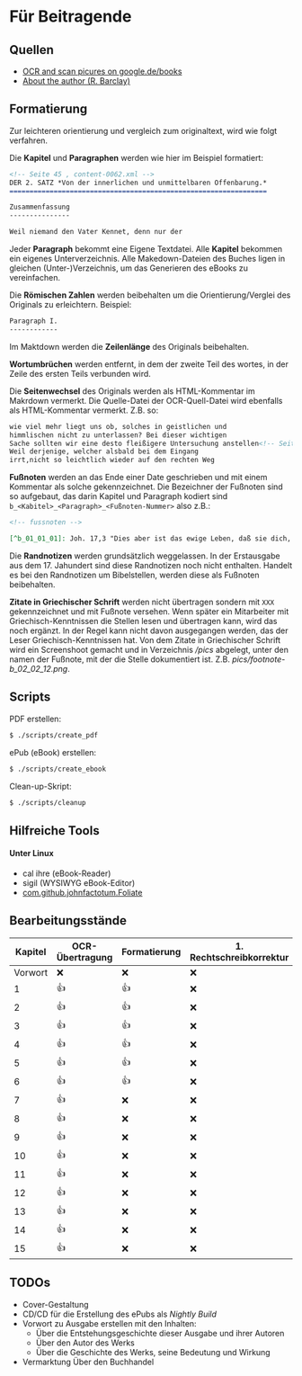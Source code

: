
Für Beitragende
===============

Quellen
-------

* [OCR and scan picures on google.de/books ](https://www.google.de/books/edition/Robert_Barclay_s_Apologie_oder_Vertheidi/hb5jAAAAcAAJ?hl=de&gbpv=0&kptab=overview)
* [About the author (R. Barclay)](https://de.wikipedia.org/wiki/Robert_Barclay_(Qu%C3%A4ker))

Formatierung
------------

Zur leichteren orientierung und vergleich zum originaltext, wird wie folgt verfahren.

Die **Kapitel** und **Paragraphen** werden wie hier im Beispiel formatiert:

```markdown
<!-- Seite 45 , content-0062.xml -->
DER 2. SATZ *Von der innerlichen und unmittelbaren Offenbarung.*
================================================================

Zusammenfassung
---------------

Weil niemand den Vater Kennet, denn nur der
```

Jeder **Paragraph** bekommt eine Eigene Textdatei. Alle **Kapitel** bekommen
ein eigenes Unterverzeichnis. Alle Makedown-Dateien des Buches ligen in
gleichen (Unter-)Verzeichnis, um das Generieren des eBooks zu vereinfachen.

Die **Römischen Zahlen** werden beibehalten um die Orientierung/Verglei des
Originals zu erleichtern. Beispiel:

```markdown
Paragraph I.
------------
```

Im Maktdown werden die **Zeilenlänge** des Originals beibehalten.

**Wortumbrüchen** werden entfernt, in dem der zweite Teil des wortes, in der Zeile
des ersten Teils verbunden wird.

Die **Seitenwechsel** des Originals werden als HTML-Kommentar
im Makrdown vermerkt. Die Quelle-Datei der OCR-Quell-Datei wird ebenfalls als
HTML-Kommentar vermerkt. Z.B. so:

```markdown
wie viel mehr liegt uns ob, solches in geistlichen und
himmlischen nicht zu unterlassen? Bei dieser wichtigen
Sache sollten wir eine desto fleißigere Untersuchung anstellen<!-- Seite 42 -->
Weil derjenige, welcher alsbald bei dem Eingang
irrt,nicht so leichtlich wieder auf den rechten Weg
```

**Fußnoten** werden an das Ende einer Date geschrieben und mit einem
Kommentar als solche gekennzeichnet. Die Bezeichner der Fußnoten sind so
aufgebaut, das darin Kapitel und Paragraph kodiert sind
`b_<Kabitel>_<Paragraph>_<Fußnoten-Nummer>` also z.B.:

```markdown
<!-- fussnoten -->

[^b_01_01_01]: Joh. 17,3 "Dies aber ist das ewige Leben, daß sie dich, den allein wahren Gott, und den du gesandt hast, Jesus Christus, erkennen."
```

Die **Randnotizen** werden grundsätzlich weggelassen. In der Erstausgabe aus
dem 17. Jahundert sind diese Randnotizen noch nicht enthalten. Handelt es bei
den Randnotizen um Bibelstellen, werden diese als Fußnoten beibehalten.

**Zitate in Griechischer Schrift** werden nicht übertragen sondern mit `XXX`
gekennzeichnet und mit Fußnote versehen. Wenn später ein Mitarbeiter mit
Griechisch-Kenntnissen die Stellen lesen und übertragen kann, wird das noch
ergänzt. In der Regel kann nicht davon ausgegangen werden, das der Leser
Griechisch-Kenntnissen hat. Von dem Zitate in Griechischer Schrift wird
ein Screenshoot gemacht und in Verzeichnis */pics* abgelegt, unter den namen
der Fußnote, mit der die Stelle dokumentiert ist. Z.B. *pics/footnote-b_02_02_12.png*.


Scripts
-------

PDF erstellen:

```bash
$ ./scripts/create_pdf
```

ePub (eBook) erstellen:

```bash
$ ./scripts/create_ebook
```

Clean-up-Skript:

```bash
$ ./scripts/cleanup
```

Hilfreiche Tools
----------------

#### Unter Linux ####

- cal ihre (eBook-Reader)
- sigil (WYSIWYG eBook-Editor)
- [com.github.johnfactotum.Foliate](https://github.com/johnfactotum/foliate)


Bearbeitungsstände
------------------

| Kapitel | OCR-Übertragung | Formatierung | 1. Rechtschreibkorrektur | 2. Recht.korr. |
|---------|-----------------|--------------|--------------------------|----------------|
| Vorwort | :x:             | :x:          | :x:                      | :x:            |
| 1       | :+1:            | :+1:         | :x:                      | :x:            |
| 2       | :+1:            | :+1:         | :x:                      | :x:            |
| 3       | :+1:            | :+1:         | :x:                      | :x:            |
| 4       | :+1:            | :+1:         | :x:                      | :x:            |
| 5       | :+1:            | :+1:         | :x:                      | :x:            |
| 6       | :+1:            | :+1:         | :x:                      | :x:            |
| 7       | :+1:            | :x:          | :x:                      | :x:            |
| 8       | :+1:            | :x:          | :x:                      | :x:            |
| 9       | :+1:            | :x:          | :x:                      | :x:            |
| 10      | :+1:            | :x:          | :x:                      | :x:            |
| 11      | :+1:            | :x:          | :x:                      | :x:            |
| 12      | :+1:            | :x:          | :x:                      | :x:            |
| 13      | :+1:            | :x:          | :x:                      | :x:            |
| 14      | :+1:            | :x:          | :x:                      | :x:            |
| 15      | :+1:            | :x:          | :x:                      | :x:            |


TODOs
-----

- Cover-Gestaltung
- CD/CD für die Erstellung des ePubs als *Nightly Build*
- Vorwort zu Ausgabe erstellen mit den Inhalten:
  - Über die Entstehungsgeschichte dieser Ausgabe und ihrer Autoren
  - Über den Autor des Werks
  - Über die Geschichte des Werks, seine Bedeutung und Wirkung
- Vermarktung Über den Buchhandel